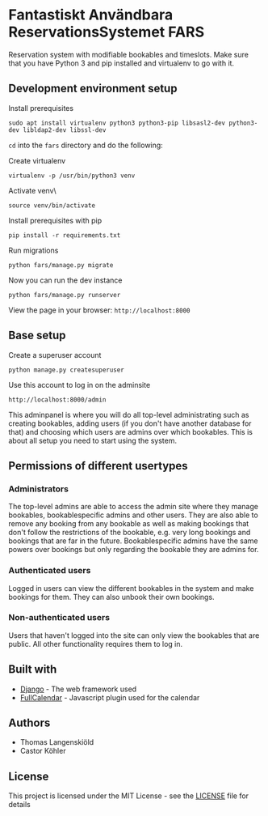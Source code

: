 # Fantastiskt Användbara ReservationsSystemet FARS

Reservation system with modifiable bookables and timeslots.
Make sure that you have Python 3 and pip installed and virtualenv to go with it.

## Development environment setup

Install prerequisites
```
sudo apt install virtualenv python3 python3-pip libsasl2-dev python3-dev libldap2-dev libssl-dev
```

`cd` into the `fars` directory and do the following:

Create virtualenv
```
virtualenv -p /usr/bin/python3 venv
```
Activate venv\
```
source venv/bin/activate
```
Install prerequisites with pip
```
pip install -r requirements.txt
```
Run migrations
```
python fars/manage.py migrate
```

Now you can run the dev instance
```
python fars/manage.py runserver
```
View the page in your browser: ```http://localhost:8000```

## Base setup

Create a superuser account
```
python manage.py createsuperuser
```
Use this account to log in on the adminsite
```
http://localhost:8000/admin
```
This adminpanel is where you will do all top-level administrating such as creating bookables, adding users (if you don't have another database for that) and choosing which users are admins over which bookables. This is about all setup you need to start using the system.

## Permissions of different usertypes

### Administrators

The top-level admins are able to access the admin site where they manage bookables, bookablespecific admins and other users. They are also able to remove any booking from any bookable as well as making bookings that don't follow the restrictions of the bookable, e.g. very long bookings and bookings that are far in the future. Bookablespecific admins have the same powers over bookings but only regarding the bookable they are admins for.

### Authenticated users

Logged in users can view the different bookables in the system and make bookings for them. They can also unbook their own bookings.

### Non-authenticated users

Users that haven't logged into the site can only view the bookables that are public. All other functionality requires them to log in.

## Built with

* [Django](https://www.djangoproject.com/) - The web framework used
* [FullCalendar](https://fullcalendar.io/) - Javascript plugin used for the calendar

## Authors
* Thomas Langenskiöld
* Castor Köhler

## License

This project is licensed under the MIT License - see the [LICENSE](LICENSE) file for details
